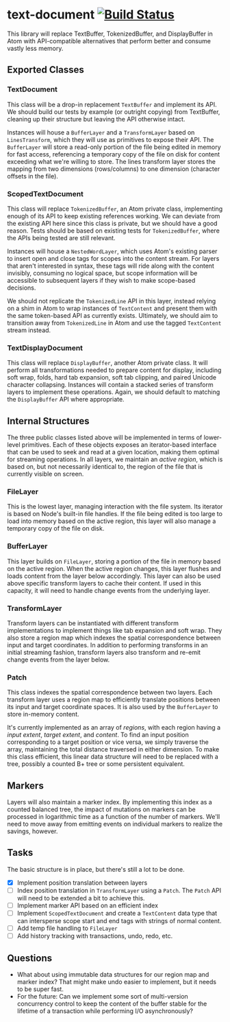 # text-document [![Build Status](https://travis-ci.org/atom/text-document.svg?branch=master)](https://travis-ci.org/atom/text-document)

This library will replace TextBuffer, TokenizedBuffer, and DisplayBuffer in Atom with API-compatible alternatives that perform better and consume vastly less memory.

## Exported Classes

### TextDocument

This class will be a drop-in replacement `TextBuffer` and implement its API. We should build our tests by example (or outright copying) from TextBuffer, cleaning up their structure but leaving the API otherwise intact.

Instances will house a `BufferLayer` and a `TransformLayer` based on `LinesTransform`, which they will use as primitives to expose their API. The `BufferLayer` will store a read-only portion of the file being edited in memory for fast access, referencing a temporary copy of the file on disk for content exceeding what we're willing to store. The lines transform layer stores the mapping from two dimensions (rows/columns) to one dimension (character offsets in the file).

### ScopedTextDocument

This class will replace `TokenizedBuffer`, an Atom private class, implementing enough of its API to keep existing references working. We can deviate from the existing API here since this class is private, but we should have a good reason. Tests should be based on existing tests for `TokenizedBuffer`, where the APIs being tested are still relevant.

Instances will house a `NestedWordLayer`, which uses Atom's existing parser to insert open and close tags for scopes into the content stream. For layers that aren't interested in syntax, these tags will ride along with the content invisibly, consuming no logical space, but scope information will be accessible to subsequent layers if they wish to make scope-based decisions.

We should not replicate the `TokenizedLine` API in this layer, instead relying on a shim in Atom to wrap instances of `TextContent` and present them with the same token-based API as currently exists. Ultimately, we should aim to transition away from `TokenizedLine` in Atom and use the tagged `TextContent` stream instead.

### TextDisplayDocument

This class will replace `DisplayBuffer`, another Atom private class. It will perform all transformations needed to prepare content for display, including soft wrap, folds, hard tab expansion, soft tab clipping, and paired Unicode character collapsing. Instances will contain a stacked series of transform layers to implement these operations. Again, we should default to matching the `DisplayBuffer` API where appropriate.

## Internal Structures

The three public classes listed above will be implemented in terms of lower-level primitives. Each of these objects exposes an iterator-based interface that can be used to seek and read at a given location, making them optimal for streaming operations. In all layers, we maintain an *active region*, which is based on, but not necessarily identical to, the region of the file that is currently visible on screen.

### FileLayer

This is the lowest layer, managing interaction with the file system. Its iterator is based on Node's built-in file handles. If the file being edited is too large to load into memory based on the active region, this layer will also manage a temporary copy of the file on disk.

### BufferLayer

This layer builds on `FileLayer`, storing a portion of the file in memory based on the active region. When the active region changes, this layer flushes and loads content from the layer below accordingly. This layer can also be used above specific transform layers to cache their content. If used in this capacity, it will need to handle change events from the underlying layer.

### TransformLayer

Transform layers can be instantiated with different transform implementations to implement things like tab expansion and soft wrap. They also store a region map which indexes the spatial correspondence between input and target coordinates. In addition to performing transforms in an initial streaming fashion, transform layers also transform and re-emit change events from the layer below.

### Patch

This class indexes the spatial correspondence between two layers. Each transform layer uses a region map to efficiently translate positions between its input and target coordinate spaces. It is also used by the `BufferLayer` to store in-memory content.

It's currently implemented as an array of *regions*, with each region having a *input extent*, *target extent*, and *content*. To find an input position corresponding to a target position or vice versa, we simply traverse the array, maintaining the total distance traversed in either dimension. To make this class efficient, this linear data structure will need to be replaced with a tree, possibly a counted B+ tree or some persistent equivalent.

## Markers

Layers will also maintain a marker index. By implementing this index as a counted balanced tree, the impact of mutations on markers can be processed in logarithmic time as a function of the number of markers. We'll need to move away from emitting events on individual markers to realize the savings, however.

## Tasks

The basic structure is in place, but there's still a lot to be done.

* [x] Implement position translation between layers
* [ ] Index position translation in `TransformLayer` using a `Patch`. The `Patch` API will need to be extended a bit to achieve this.
* [ ] Implement marker API based on an efficient index
* [ ] Implement `ScopedTextDocument` and create a `TextContent` data type that can intersperse scope start and end tags with strings of normal content.
* [ ] Add temp file handling to `FileLayer`
* [ ] Add history tracking with transactions, undo, redo, etc.

## Questions

* What about using immutable data structures for our region map and marker index? That might make undo easier to implement, but it needs to be super fast.
* For the future: Can we implement some sort of multi-version concurrency control to keep the content of the buffer stable for the lifetime of a transaction while performing I/O asynchronously?
